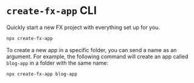# `create-fx-app` CLI

Quickly start a new FX project with everything set up for you.

```bash
npx create-fx-app
```

To create a new app in a specific folder, you can send a name as an argument. For example, the following command will create an app called `blog-app` in a folder with the same name:

```bash
npx create-fx-app blog-app
```
